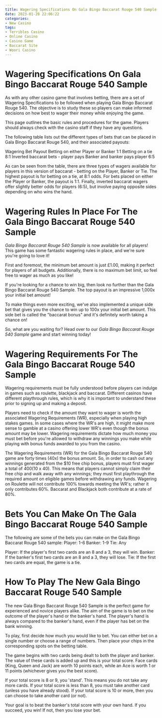 ```yaml
---
title: Wagering Specifications On Gala Bingo Baccarat Rouge 540 Sample
date: 2023-01-28 22:06:22
categories:
- New Casino
tags:
- Terribles Casino
- Online Casino
- Casino Game
- Baccarat Site
- Woori Casino
---
```



#  Wagering Specifications On Gala Bingo Baccarat Rouge 540 Sample

As with any other casino game that involves betting, there are a set of Wagering Specifications to be followed when playing Gala Bingo Baccarat Rouge 540. The objective is to study these so players can make informed decisions on how best to wager their money while enjoying the game.

This page outlines the basic rules and procedures for the game. Players should always check with the casino staff if they have any questions.

The following table lists out the different types of bets that can be placed in Gala Bingo Baccarat Rouge 540, and their associated payouts:

Wagering Bet Payout Betting on either Player or Banker 1:1 Betting on a tie 8:1 Inverted baccarat bets - player pays Banker and banker pays player 6:5

As can be seen from the table, there are three types of wagers available for players in this version of baccarat - betting on the Player, Banker or Tie. The highest payout is for betting on a tie, at 8:1 odds. For bets placed on either the Player or Banker, the payout is 1:1. Finally, inverted baccarat wagers offer slightly better odds for players (6:5), but involve paying opposite sides depending on who wins the hand.

#  Wagering Rules In Place For The Gala Bingo Baccarat Rouge 540 Sample

_Gala Bingo Baccarat Rouge 540 Sample_ is now available for all players! This game has some fantastic wagering rules in place, and we're sure you're going to love it!

First and foremost, the minimum bet amount is just £1.00, making it perfect for players of all budgets. Additionally, there is no maximum bet limit, so feel free to wager as much as you like!

If you're looking for a chance to win big, then look no further than the Gala Bingo Baccarat Rouge 540 Sample. The top payout is an impressive 1,000x your initial bet amount!

To make things even more exciting, we've also implemented a unique side bet that gives you the chance to win up to 100x your initial bet amount. This side bet is called the "baccarat bonus" and it's definitely worth taking a chance on!

So, what are you waiting for? Head over to our _Gala Bingo Baccarat Rouge 540 Sample_ game and start winning today!

#  Wagering Requirements For The Gala Bingo Baccarat Rouge 540 Sample

Wagering requirements must be fully understood before players can indulge in games such as roulette, blackjack and baccarat. Different casinos have different playthrough rules, which is why it is important to understand these prior to signing up and making a deposit.

Players need to check if the amount they want to wager is worth the associated Wagering Requirements (WR), especially when playing high stakes games. In some cases where the WR's are high, it might make more sense to gamble at a casino offering lower WR's even though the bonus amount may be lower. Wagering requirements dictate how much money you must bet before you're allowed to withdraw any winnings you make while playing with bonus funds awarded to you from the casino.

The Wagering Requirements (WR) for the Gala Bingo Baccarat Rouge 540 game are forty times (40x) the bonus amount. So, in order to cash out any winnings generated from the $10 free chip bonus, players must first wager a total of $400 ($10 x 40). This means that players cannot simply claim their free chip and walk away with any winnings; they must first playthrough the required amount on eligible games before withdrawing any funds. Wagering on Roulette will not contribute 100% towards meeting the WR's; rather it only contributes 60%. Baccarat and Blackjack both contribute at a rate of 80%.

#  Bets You Can Make On The Gala Bingo Baccarat Rouge 540 Sample

The following are some of the bets you can make on the Gala Bingo Baccarat Rouge 540 sample: 
Player: 1-6
Banker: 1-9
Tie: Any

Player: If the player's first two cards are an 8 and a 3, they will win. 
Banker: If the banker's first two cards are an 8 and a 3, they will lose. 
Tie: If the first two cards are equal, the game is a tie.

#  How To Play The New Gala Bingo Baccarat Rouge 540 Sample

The new Gala Bingo Baccarat Rouge 540 Sample is the perfect game for experienced and novice players alike. The aim of the game is to bet on the outcome of the player's hand or the banker's hand. The player's hand is always compared to the banker's hand, even if the player has bet on the bank winning.

To play, first decide how much you would like to bet. You can either bet on a single number or choose a range of numbers. Then place your chips in the corresponding spots on the betting table.

The game begins with two cards being dealt to both the player and banker. The value of these cards is added up and this is your total score. Face cards (King, Queen and Jack) are worth 10 points each, while an Ace is worth 1 or 11 points (whichever gives you the best score).

If your total score is 8 or 9, you 'stand'. This means you do not take any more cards. If your total score is less than 8, you must take another card (unless you have already stood). If your total score is 10 or more, then you can choose to take another card (or not).

Your goal is to beat the banker's total score with your own hand. If you succeed, you win! If not, then you lose your bet.